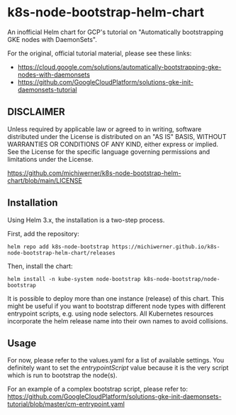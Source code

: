 # k8s-node-bootstrap-helm-chart
An inofficial Helm chart for GCP's tutorial on "Automatically bootstrapping GKE nodes with DaemonSets".

For the original, official tutorial material, please see these links:
- https://cloud.google.com/solutions/automatically-bootstrapping-gke-nodes-with-daemonsets
- https://github.com/GoogleCloudPlatform/solutions-gke-init-daemonsets-tutorial

## DISCLAIMER

Unless required by applicable law or agreed to in writing, software
distributed under the License is distributed on an "AS IS" BASIS,
WITHOUT WARRANTIES OR CONDITIONS OF ANY KIND, either express or implied.
See the License for the specific language governing permissions and
limitations under the License.

https://github.com/michiwerner/k8s-node-bootstrap-helm-chart/blob/main/LICENSE

## Installation

Using Helm 3.x, the installation is a two-step process.

First, add the repository:

<pre><code>helm repo add k8s-node-bootstrap https://michiwerner.github.io/k8s-node-bootstrap-helm-chart/releases</code></pre>

Then, install the chart:

<pre><code>helm install -n kube-system node-bootstrap k8s-node-bootstrap/node-bootstrap</code></pre>

It is possible to deploy more than one instance (release) of this chart. This might be useful if you want to bootstrap
different node types with different entrypoint scripts, e.g. using node selectors. All Kubernetes resources incorporate
the helm release name into their own names to avoid collisions.

## Usage

For now, please refer to the values.yaml for a list of available settings. You definitely want to set the *entrypointScript* value
because it is the very script which is run to bootstrap the node(s).

For an example of a complex bootstrap script, please refer to: https://github.com/GoogleCloudPlatform/solutions-gke-init-daemonsets-tutorial/blob/master/cm-entrypoint.yaml